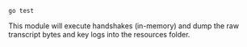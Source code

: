```
go test
```

This module will execute handshakes (in-memory) and dump the raw transcript bytes and key logs into the resources folder.